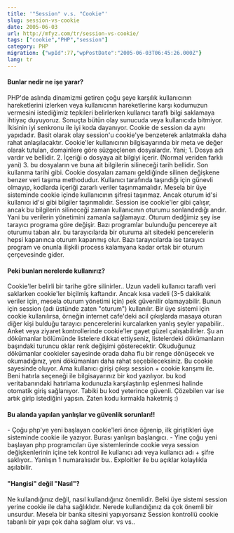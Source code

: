 ```yaml
---
title: '"Session" v.s. "Cookie"'
slug: session-vs-cookie
date: 2005-06-03
url: http://mfyz.com/tr/session-vs-cookie/
tags: ["cookie","PHP","session"]
category: PHP
migration: {"wpId":77,"wpPostDate":"2005-06-03T06:45:26.000Z"}
lang: tr
---
```


#### Bunlar nedir ne işe yarar?

PHP'de aslında dinamizmi getiren çoğu şeye karşılık kullanıcının hareketlerini izlerken veya kullanıcının hareketlerine karşı kodumuzun vermesini istediğimiz tepkileri belirlerken kullanıcı taraflı bilgi saklamaya ihtiyaç duyuyoruz. Sonuçta bütün olay sunucuda veya kullanıcıda bitmiyor. İkisinin iyi senkronu ile iyi koda dayanıyor. Cookie de session da aynı yapıdadır. Basit olarak olay session'u cookie'ye benzeterek anlatmakla daha rahat anlaşılacaktır. Cookie'ler kullanıcının bilgisayarında bir meta ve değer olarak tutulan, domainlere göre süzgeçlenen dosyalardır. Yani; 1. Dosya adı vardır ve bellidir. 2. İçeriği o dosyaya ait bilgiyi içerir. (Normal veriden farklı yani) 3. bu dosyaların ve buna ait bilgilerin silineceği tarih bellidir. Son kullanma tarihi gibi. Cookie dosyaları zamanı geldiğinde silinen değişkene benzer veri taşıma methodudur. Kullanıcı tarafında taşındığı için günevli olmayıp, kodlarda içeriği zararlı veriler taşınmamalıdır. Mesela bir üye sisteminde cookie içinde kullanıcının şifresi taşınmaz. Ancak oturum id'si kullanıcı id'si gibi bilgiler taşınmalıdır. Session ise cookie'ler gibi çalışır, ancak bu bilgilerin silineceği zaman kullanıcının oturumu sonlandırdığı andır. Yani bu verilerin yönetimini zamanla sağlamayız. Oturum dedğimiz şey ise tarayıcı programa göre değişir. Bazı programlar bulunduğu pencereye ait oturumu taban alır. bu tarayıcılarda bir oturuma ait sitedeki pencerelerin hepsi kapanınca oturum kapanmış olur. Bazı tarayıcılarda ise tarayıcı program ve onunla ilişkili process kalamyana kadar ortak bir oturum çerçevesinde gider.

#### Peki bunları nerelerde kullanırız?

Cookie'ler belirli bir tarihe göre silinirler.. Uzun vadeli kullanıcı taraflı veri saklarken cookie'ler biçilmiş kaftandır. Ancak kısa vadeli (3-5 dakikalık veriler için, mesela oturum yönetimi için) pek güvenilir olamayabilir. Bunun için session (adı üstünde zaten "oturum") kullanılır. Bir üye sistemi için cookie kullanılırsa, örneğin internet cafe'deki acil çıkışlarda masaya oturan diğer kişi bulduğu tarayıcı pencerelerini kurcalarken yanlış şeyler yapabilir.. Anket veya ziyaret kontrollerinde cookie'ler gayet güzel çalışabilirler. Şu an dökümanlar bölümünde listelere dikkat ettiyseniz, listelerdeki dökümanların başındaki turuncu oklar renk değişimi gösterecektir. Okuduğunuz dökümanlar cookieler sayesinde orada daha flu bir renge dönüşecek ve okumadığınız, yeni dökümanları daha rahat seçebileceksiniz. Bu cookie sayesinde oluyor. Ama kullanıcı girişi çıkışı session + cookie karışımı ile. Beni hatırla seçeneği ile bilgisayarınız bir kod yazılıyor. bu kod veritabanındaki hatırlama kodunuzla karşılaştırılıp eşlenmesi halinde otomatik giriş sağlanıyor. Tabiki bu kod yeterince güvenli. Çözebilen var ise artık girip istediğini yapsın. Zaten kodu kırmakla haketmiş :)

#### Bu alanda yapılan yanlışlar ve güvenlik sorunları!!

\- Çoğu php'ye yeni başlayan cookie'leri önce öğrenip, ilk giriştikleri üye sisteminde cookie ile yazıyor. Burası yanlışın başlangıcı. - Yine çoğu yeni başlayan php programcıları üye sistemlerinde cookie veya session değişkenlerinin içine tek kontrol ile kullanıcı adı veya kullanıcı adı + şifre saklıyor.. Yanlışın 1 numaralısıdır bu.. Exploitler ile bu açıklar kolaylıkla aşılabilir.

#### "Hangisi" değil "Nasıl"?

Ne kullandığınız değil, nasıl kullandığınız önemlidir. Belki üye sistemi session yerine cookie ile daha sağlıklıdır. Nerede kullandığınız da çok önemli bir unsurdur. Mesela bir banka sitesini yapıyorsanız Session kontrollü cookie tabanlı bir yapı çok daha sağlam olur. vs vs..